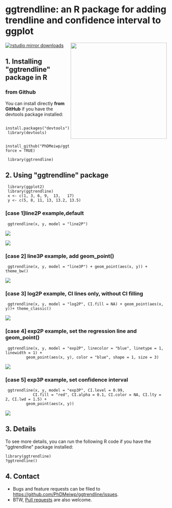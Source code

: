 # ggtrendline: an R package for adding trendline and confidence interval to ggplot

<a href="https://sm.ms/image/JGF8MWVbRwh2X17" target="_blank"><img src="https://s2.loli.net/2022/04/13/JGF8MWVbRwh2X17.png" height="300" align="right"></a>

[![rstudio mirror downloads](http://cranlogs.r-pkg.org/badges/grand-total/ggtrendline)](https://github.com/metacran/cranlogs.app)

## 1. Installing "ggtrendline" package in R

### from Github 

You can install directly **from GitHub** if you have the devtools package installed:

     install.packages("devtools")
	 library(devtools)  
	 
     install_github("PhDMeiwp/ggtrendline@master", force = TRUE)
	 
	 library(ggtrendline)


## 2. Using "ggtrendline" package
	
     library(ggplot2)
	 library(ggtrendline)
     x <- c(1, 3, 6, 9,  13,   17)
     y <- c(5, 8, 11, 13, 13.2, 13.5)

### [case 1]line2P example,default

     ggtrendline(x, y, model = "line2P")  

<a href="https://sm.ms/image/4pICPTDh2gJxuFK" target="_blank"><img src="https://s2.loli.net/2022/04/13/4pICPTDh2gJxuFK.png" ></a>

<a href="https://sm.ms/image/JOrRHYWGy8EMofs" target="_blank"><img src="https://s2.loli.net/2022/04/13/JOrRHYWGy8EMofs.png" ></a>


### [case 2] line3P example, add geom_point()

     ggtrendline(x, y, model = "line3P") + geom_point(aes(x, y)) + theme_bw()

<a href="https://sm.ms/image/Dp6Lt58jf9rmaNW" target="_blank"><img src="https://s2.loli.net/2022/04/13/Dp6Lt58jf9rmaNW.png" ></a>

### [case 3] log2P example, CI lines only, without CI filling

     ggtrendline(x, y, model = "log2P", CI.fill = NA) + geom_point(aes(x, y))+ theme_classic() 
	
<a href="https://sm.ms/image/VuDypF3tZWzK9B5" target="_blank"><img src="https://s2.loli.net/2022/04/13/VuDypF3tZWzK9B5.png" ></a>

### [case 4]  exp2P example, set the regression line and geom_point()

     ggtrendline(x, y, model = "exp2P", linecolor = "blue", linetype = 1, linewidth = 1) + 
             geom_point(aes(x, y), color = "blue", shape = 1, size = 3)  

<a href="https://sm.ms/image/TF48LAtiIHB1ukd" target="_blank"><img src="https://s2.loli.net/2022/04/13/TF48LAtiIHB1ukd.png" ></a>
		
### [case 5] exp3P example, set confidence interval

     ggtrendline(x, y, model = "exp3P", CI.level = 0.99, 
                CI.fill = "red", CI.alpha = 0.1, CI.color = NA, CI.lty = 2, CI.lwd = 1.5) + 
             geom_point(aes(x, y)) 

<a href="https://sm.ms/image/6ul7toUOWkhcw3s" target="_blank"><img src="https://s2.loli.net/2022/04/13/6ul7toUOWkhcw3s.png" ></a>

## 3. Details
To see more details, you can run the following R code if you have the "ggtrendline" package installed:

    library(ggtrendline)
    ?ggtrendline()

## 4. Contact
- Bugs and feature requests can be filed to https://github.com/PhDMeiwp/ggtrendline/issues. 
- BTW, [Pull requests](https://github.com/PhDMeiwp/ggtrendline/pulls) are also welcome.